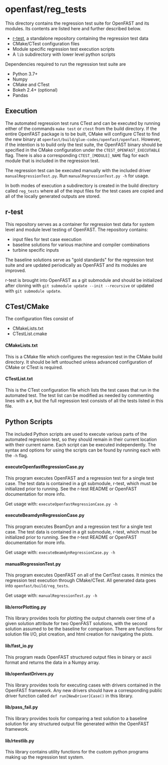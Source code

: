 # openfast/reg_tests

This directory contains the regression test suite for OpenFAST and its modules. Its contents are listed here and further described below.
- [r-test](https://github.com/openfast/r-test), a standalone repository containing the regression test data
- CMake/CTest configuration files
- Module specific regression test execution scripts
- A `lib` subdirectory with lower level python scripts

Dependencies required to run the regression test suite are
- Python 3.7+
- Numpy
- CMake and CTest
- Bokeh 2.4+ (optional)
- Pandas

## Execution
The automated regression test runs CTest and can be executed by running either of the commands `make test` or `ctest` from the build directory. If the entire OpenFAST package is to be built, CMake will configure CTest to find the new binary at `openfast/build/glue-codes/openfast/openfast`. However, if the intention is to build only the test suite, the OpenFAST binary should be specified in the CMake configuration under the `CTEST_OPENFAST_EXECUTABLE` flag. There is also a corresponding `CTEST_[MODULE]_NAME` flag for each module that is included in the regression test.

The regression test can be executed manually with the included driver `manualRegressionTest.py`. Run `manualRegressionTest.py -h` for usage.

In both modes of execution a subdirectory is created in the build directory called `reg_tests` where all of the input files for the test cases are copied and all of the locally generated outputs are stored.

## r-test
This repository serves as a container for regression test data for system level and module level testing of OpenFAST. The repository contains:
- input files for test case execution
- baseline solutions for various machine and compiler combinations
- turbine specific inputs

The baseline solutions serve as "gold standards" for the regression test suite and are updated periodically as OpenFAST and its modules are improved.

r-test is brought into OpenFAST as a git submodule and should be initialized after cloning with `git submodule update --init --recursive` or updated with `git submodule update`.

## CTest/CMake
The configuration files consist of
- CMakeLists.txt
- CTestList.cmake

#### CMakeLists.txt
This is a CMake file which configures the regression test in the CMake build directory. It should be left untouched unless advanced configuration of CMake or CTest is required.

#### CTestList.txt
This is the CTest configuration file which lists the test cases that run in the automated test. The test list can be modified as needed by commenting lines with a `#`, but the full regression test consists of all the tests listed in this file.

## Python Scripts
The included Python scripts are used to execute various parts of the automated regression test, so they should remain in their current location with their current name. Each script can be executed independently. The syntax and options for using the scripts can be found by running each with the `-h` flag.

#### executeOpenfastRegressionCase.py
This program executes OpenFAST and a regression test for a single test case.
The test data is contained in a git submodule, r-test, which must be initialized
prior to running. See the r-test README or OpenFAST documentation for more info.

Get usage with: `executeOpenfastRegressionCase.py -h`

#### executeBeamdynRegressionCase.py
This program executes BeamDyn and a regression test for a single test case.
The test data is contained in a git submodule, r-test, which must be initialized
prior to running. See the r-test README or OpenFAST documentation for more info.

Get usage with: `executeBeamdynRegressionCase.py -h`

#### manualRegressionTest.py
This program executes OpenFAST on all of the CertTest cases. It mimics the
regression test execution through CMake/CTest. All generated data goes into
`openfast/build/reg_tests`.

Get usage with: `manualRegressionTest.py -h`

#### lib/errorPlotting.py
This library provides tools for plotting the output channels over time of a 
given solution attribute for two OpenFAST solutions, with the second solution
assumed to be the baseline for comparison. There are functions for solution
file I/O, plot creation, and html creation for navigating the plots.

#### lib/fast_io.py
This program reads OpenFAST structured output files in binary or ascii format
and returns the data in a Numpy array.
  
#### lib/openfastDrivers.py
This library provides tools for executing cases with drivers contained in the
OpenFAST framework. Any new drivers should have a corresponding public driver
function called `def run[NewDriver]Case()` in this library.

#### lib/pass_fail.py
This library provides tools for comparing a test solution to a baseline solution
for any structured output file generated within the OpenFAST framework.

#### lib/rtestlib.py
This library contains utility functions for the custom python programs making
up the regression test system.
